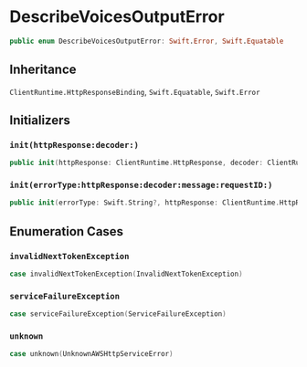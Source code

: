# DescribeVoicesOutputError

``` swift
public enum DescribeVoicesOutputError: Swift.Error, Swift.Equatable 
```

## Inheritance

`ClientRuntime.HttpResponseBinding`, `Swift.Equatable`, `Swift.Error`

## Initializers

### `init(httpResponse:decoder:)`

``` swift
public init(httpResponse: ClientRuntime.HttpResponse, decoder: ClientRuntime.ResponseDecoder? = nil) throws 
```

### `init(errorType:httpResponse:decoder:message:requestID:)`

``` swift
public init(errorType: Swift.String?, httpResponse: ClientRuntime.HttpResponse, decoder: ClientRuntime.ResponseDecoder? = nil, message: Swift.String? = nil, requestID: Swift.String? = nil) throws 
```

## Enumeration Cases

### `invalidNextTokenException`

``` swift
case invalidNextTokenException(InvalidNextTokenException)
```

### `serviceFailureException`

``` swift
case serviceFailureException(ServiceFailureException)
```

### `unknown`

``` swift
case unknown(UnknownAWSHttpServiceError)
```
